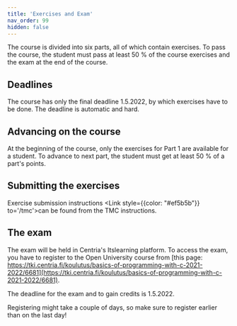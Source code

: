 ```yaml
---
title: 'Exercises and Exam'
nav_order: 99
hidden: false
---
```


The course is divided into six parts, all of which contain exercises. To pass the course, the student must pass at least 50 % of the course exercises and the exam at the end of the course.

## Deadlines

The course has only the final deadline 1.5.2022, by which exercises have to be done. The deadline is automatic and hard.

## Advancing on the course

At the beginning of the course, only the exercises for Part 1 are available for a student. To advance to next part, the student must get at least 50 % of a part's points.

## Submitting the exercises

Exercise submission instructions <Link style={{color: "#ef5b5b"}} to='/tmc'>can be found from the TMC instructions.</Link> 

## The exam

The exam will be held in Centria's Itslearning platform. To access the exam, you have to register to the Open University course from [this page: https://tki.centria.fi/koulutus/basics-of-programming-with-c-2021-2022/6681](https://tki.centria.fi/koulutus/basics-of-programming-with-c-2021-2022/6681).

The deadline for the exam and to gain credits is 1.5.2022.

<Note>Registering might take a couple of days, so make sure to register earlier than on the last day! </Note>